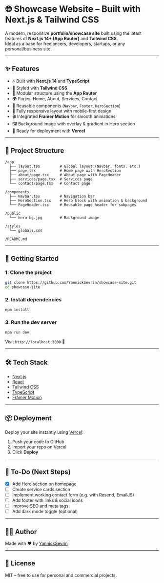 # 🌐 Showcase Website – Built with Next.js & Tailwind CSS

A modern, responsive **portfolio/showcase site** built using the latest features of **Next.js 14+ (App Router)** and **Tailwind CSS**.  
Ideal as a base for freelancers, developers, startups, or any personal/business site.

---

## ✨ Features

- ⚡ Built with **Next.js 14** and **TypeScript**
- 🎨 Styled with **Tailwind CSS**
- 🧩 Modular structure using the **App Router**
- 🌍 Pages: Home, About, Services, Contact
- 🧠 Reusable components (`Navbar`, `Footer`, `HeroSection`)
- 📱 Fully responsive layout with mobile-first design
- 🎬 Integrated **Framer Motion** for smooth animations
- 🖼️ Background image with overlay & gradient in Hero section
- 🚀 Ready for deployment with **Vercel**

---

## 📁 Project Structure

```
/app
  ├── layout.tsx         # Global layout (Navbar, fonts, etc.)
  ├── page.tsx           # Home page with HeroSection
  ├── about/page.tsx     # About page with PageHeader
  ├── services/page.tsx  # Services page
  └── contact/page.tsx   # Contact page

/components
  ├── Navbar.tsx         # Navigation bar
  ├── HeroSection.tsx    # Hero block with animation & background
  └── PageHeader.tsx     # Reusable page header for subpages

/public
  └── hero-bg.jpg        # Background image

/styles
  └── globals.css

/README.md
```

---

## 🚀 Getting Started

### 1. Clone the project

```bash
git clone https://github.com/YannickSevrin/showcase-site.git
cd showcase-site
```

### 2. Install dependencies

```bash
npm install
```

### 3. Run the dev server

```bash
npm run dev
```

Visit `http://localhost:3000` 🚀

---

## 🛠 Tech Stack

- [Next.js](https://nextjs.org/)
- [React](https://react.dev/)
- [Tailwind CSS](https://tailwindcss.com/)
- [TypeScript](https://www.typescriptlang.org/)
- [Framer Motion](https://www.framer.com/motion/)

---

## 📦 Deployment

Deploy your site instantly using [Vercel](https://vercel.com/):

1. Push your code to GitHub
2. Import your repo on Vercel
3. Click **Deploy**

---

## 📌 To-Do (Next Steps)

- [x] Add Hero section on homepage
- [ ] Create service cards section
- [ ] Implement working contact form (e.g. with Resend, EmailJS)
- [ ] Add footer with links & social icons
- [ ] Improve SEO and meta tags
- [ ] Add dark mode toggle (optional)

---

## 🧑‍💻 Author

Made with ❤️ by [YannickSevrin](https://github.com/YannickSevrin)

---

## 📄 License

MIT – free to use for personal and commercial projects.
